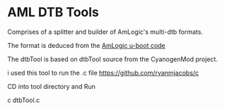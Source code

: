 AML DTB Tools
====

Comprises of a splitter and builder of AmLogic's multi-dtb formats.

The format is deduced from the [AmLogic u-boot code](https://github.com/codesnake/uboot-amlogic/blob/master/common/aml_dt.c)

The dtbTool is based on dtbTool source from the CyanogenMod project.

i used this tool to run the .c file
https://github.com/ryanmjacobs/c

CD into tool directory and Run

c dtbTool.c




